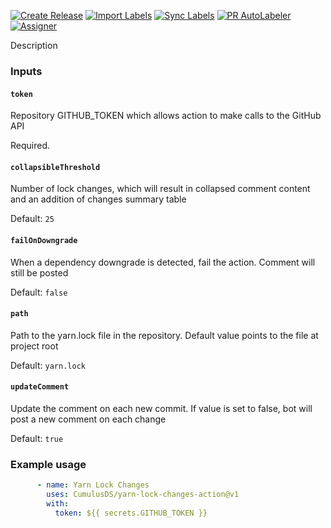 [![Create Release][release-badge]][release-url]
[![Import Labels][import-labels-badge]][import-labels-url]
[![Sync Labels][sync-labels-badge]][sync-labels-url]
[![PR AutoLabeler][autolabeler-badge]][autolabeler-url]
[![Assigner][assigner-badge]][assigner-url]

Description

### Inputs
#### `token`
Repository GITHUB_TOKEN which allows action to make calls to the GitHub API

Required.

#### `collapsibleThreshold`
Number of lock changes, which will result in collapsed comment content and an addition of changes summary table

Default: `25`

#### `failOnDowngrade`
When a dependency downgrade is detected, fail the action. Comment will still be posted

Default: `false`

#### `path`
Path to the yarn.lock file in the repository. Default value points to the file at project root

Default: `yarn.lock`

#### `updateComment`
Update the comment on each new commit. If value is set to false, bot will post a new comment on each change

Default: `true`


### Example usage
```yaml
      - name: Yarn Lock Changes
        uses: CumulusDS/yarn-lock-changes-action@v1
        with:
          token: ${{ secrets.GITHUB_TOKEN }}
```



[release-badge]: https://github.com/CumulusDS/yarn-lock-changes-action/actions/workflows/release.yml/badge.svg
[release-url]: https://github.com/CumulusDS/yarn-lock-changes-action/actions/workflows/release.yml
[import-labels-badge]: https://github.com/CumulusDS/yarn-lock-changes-action/actions/workflows/labels_import.yml/badge.svg
[import-labels-url]: https://github.com/CumulusDS/yarn-lock-changes-action/actions/workflows/labels_import.yml
[sync-labels-badge]: https://github.com/CumulusDS/yarn-lock-changes-action/actions/workflows/labels_sync.yml/badge.svg
[sync-labels-url]: https://github.com/CumulusDS/yarn-lock-changes-action/actions/workflows/labels_sync.yml
[autolabeler-badge]: https://github.com/CumulusDS/yarn-lock-changes-action/actions/workflows/autolabeler.yml/badge.svg
[autolabeler-url]: https://github.com/CumulusDS/yarn-lock-changes-action/actions/workflows/autolabeler.yml
[assigner-badge]: https://github.com/CumulusDS/yarn-lock-changes-action/actions/workflows/assign.yml/badge.svg
[assigner-url]: https://github.com/CumulusDS/yarn-lock-changes-action/actions/workflows/assign.yml
